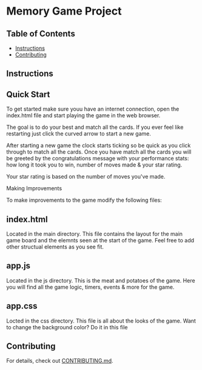 # Memory Game Project

## Table of Contents

* [Instructions](#instructions)
* [Contributing](#contributing)

## Instructions

Quick Start
------------

To get started make sure youu have an internet connection, open the index.html file and start playing the game in the web browser.

The goal is to do your best and match all the cards. If you ever feel like restarting just click the curved arrow to start a new game.

After starting a new game the clock starts ticking so be quick as you click through to match all the cards. Once you have match all the cards you will be greeted by the congratulations message with your performance stats: how long it took you to win, number of moves made & your star rating.

Your star rating is based on the number of moves you've made.

Making Improvements

To make improvements to the game modify the following files:

index.html
-----------
Located in the main directory. This file contains the layout for the main game board and the elemnts seen at the start of the game. Feel free to add other structual elements as you see fit.

app.js
-------
Located in the js directory. This is the meat and potatoes of the game. Here you will find all the game logic, timers, events & more for the game.

app.css
--------
Locted in the css directory. This file is all about the looks of the game. Want to change the background color? Do it in this file

## Contributing

For details, check out [CONTRIBUTING.md](CONTRIBUTING.md).

